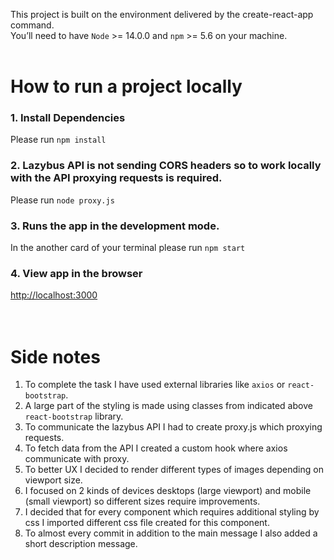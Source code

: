 This project is built on the environment delivered by the create-react-app command. <br/>
You’ll need to have `Node` >= 14.0.0 and `npm` >= 5.6 on your machine. <br/><br/>

# How to run a project locally

### 1. Install Dependencies
Please run `npm install`<br/>

### 2. Lazybus API is not sending CORS headers so to work locally with the API proxying requests is required.
Please run `node proxy.js`<br/>

### 3. Runs the app in the development mode.
In the another card of your terminal please run `npm start`<br/>

### 4. View app in the browser
[http://localhost:3000](http://localhost:3000)<br/><br/><br/>


# Side notes
1. To complete the task I have used external libraries like `axios` or `react-bootstrap`.
2. A large part of the styling is made using classes from indicated above `react-bootstrap` library.
3. To communicate the lazybus API I had to create proxy.js which proxying requests.
4. To fetch data from the API I created a custom hook where axios communicate with proxy.
5. To better UX I decided to render different types of images depending on viewport size.
6. I focused on 2 kinds of devices desktops (large viewport) and mobile (small viewport) so different sizes require improvements.
7. I decided that for every component which requires additional styling by css I imported different css file created for this component.
8. To almost every commit in addition to the main message I also added a short description message.
